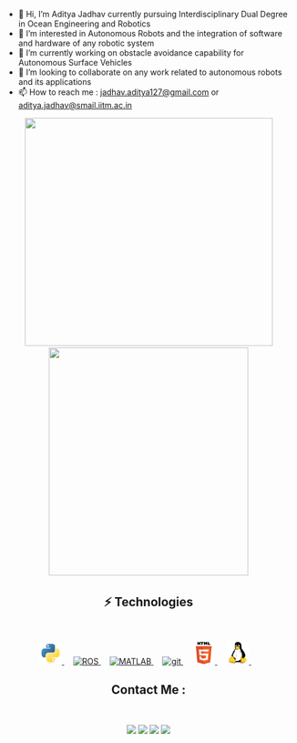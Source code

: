 - 👋 Hi, I’m Aditya Jadhav currently pursuing Interdisciplinary Dual Degree in Ocean Engineering and Robotics
- 👀 I’m interested in Autonomous Robots and the integration of software and hardware of any robotic system
- 🌱 I’m currently working on obstacle avoidance capability for Autonomous Surface Vehicles 
- 💞️ I’m looking to collaborate on any work related to autonomous robots and its applications
- 📫 How to reach me : jadhav.aditya127@gmail.com or aditya.jadhav@smail.iitm.ac.in




<p align = "center">
    <a><img height = '400' width = '435' src = "https://github-readme-stats.vercel.app/api?username=adityajadhav99&show_icons=true&theme=radical&border_radius=7px&hide_border=true&title_color='#ffffff'&text_color='#ffffff'"></a>
    <a><img height = '400' width = '350' src = "https://github-readme-stats.vercel.app/api/top-langs/?username=adityajadhav99&layout=compact&langs_count=12"></a>
</p>

<h2 align = 'center'> ⚡ Technologies</h2>
&nbsp &nbsp
<p align="center"> <a href="https://www.python.org" target="_blank"> <img src="https://raw.githubusercontent.com/devicons/devicon/master/icons/python/python-original.svg" alt="python" width="40" height="40"/> </a>&nbsp &nbsp <a href="https://www.ros.org" target="_blank"> <img src="https://avatars.githubusercontent.com/u/2857873?s=200&v=4" alt="ROS" width="35" height="35"/> </a>&nbsp &nbsp <a href="https://www.mathworks.com/products/matlab.html" target="_blank"> <img src="https://cdn.jsdelivr.net/gh/devicons/devicon/icons/matlab/matlab-original.svg" alt="MATLAB" width="40" height="40"/> </a>&nbsp &nbsp <a href="https://git-scm.com/" target="_blank"> <img src="https://www.vectorlogo.zone/logos/git-scm/git-scm-icon.svg" alt="git" width="40" height="40"/> </a>&nbsp &nbsp <a href="https://www.w3.org/html/" target="_blank"> <img src="https://raw.githubusercontent.com/devicons/devicon/master/icons/html5/html5-original-wordmark.svg" alt="html5" width="40" height="40"/> </a>&nbsp &nbsp <a href="https://www.linux.org/" target="_blank"> <img src="https://raw.githubusercontent.com/devicons/devicon/master/icons/linux/linux-original.svg" alt="linux" width="40" height="40"/> </a> &nbsp &nbsp </p>

<h2 align='center'> Contact Me :</h2>
&nbsp &nbsp
<p align = 'center'>
    <a href="https://www.linkedin.com/in/adityajadhav99/"><img src = 'https://img.shields.io/badge/LinkedIn-0077B5?style=for-the-badge&logo=linkedin&logoColor=white'></a>
    <a href="https://www.github.com/adityajadhav99/"><img src = 'https://img.shields.io/badge/GitHub-100000?style=for-the-badge&logo=github&logoColor=white'></a>
    <a href="mailto:aditya.jadhav@smail.iitm.ac.in"><img src = "https://img.shields.io/badge/Gmail-D14836?style=for-the-badge&logo=gmail&logoColor=white"></a>
    <a href="https://adityajadhav99.github.io/"><img src = "https://img.shields.io/badge/website-000000?style=for-the-badge&logo=About.me&logoColor=white"></a>
</p>


<!---
adityajadhav99/adityajadhav99 is a ✨ special ✨ repository because its `README.md` (this file) appears on your GitHub profile.
You can click the Preview link to take a look at your changes.
--->
